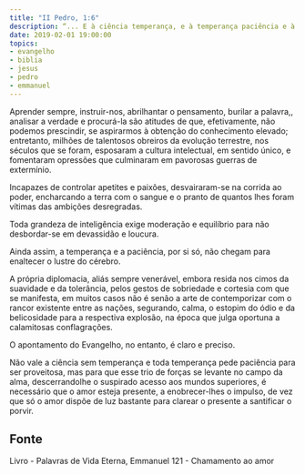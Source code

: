 ```yaml
---
title: "II Pedro, 1:6"
description: “... E à ciência temperança, e à temperança paciência e à paciência piedade.”
date: 2019-02-01 19:00:00
topics: 
- evangelho
- biblia
- jesus
- pedro
- emmanuel
---
```


Aprender sempre, instruir-nos, abrilhantar o pensamento, burilar a palavra,, analisar a
verdade e procurá-la são atitudes de que, efetivamente, não podemos prescindir, se
aspirarmos à obtenção do conhecimento elevado; entretanto, milhões de talentosos
obreiros da evolução terrestre, nos séculos que se foram, esposaram a cultura intelectual,
em sentido único, e fomentaram opressões que culminaram em pavorosas guerras de
extermínio.

Incapazes de controlar apetites e paixões, desvairaram-se na corrida ao poder,
encharcando a terra com o sangue e o pranto de quantos lhes foram vítimas das
ambições desregradas.

Toda grandeza de inteligência exige moderação e equilíbrio para não desbordar-se em
devassidão e loucura.

Ainda assim, a temperança e a paciência, por si só, não chegam para enaltecer o lustre
do cérebro.

A própria diplomacia, aliás sempre venerável, embora resida nos cimos da suavidade e da
tolerância, pelos gestos de sobriedade e cortesia com que se manifesta, em muitos casos
não é senão a arte de contemporizar com o rancor existente entre as nações, segurando,
calma, o estopim do ódio e da belicosidade para a respectiva explosão, na época que
julga oportuna a calamitosas conflagrações.

O apontamento do Evangelho, no entanto, é claro e preciso.

Não vale a ciência sem temperança e toda temperança pede paciência para ser
proveitosa, mas para que esse trio de forças se levante no campo da alma,
descerrandolhe o suspirado acesso aos mundos superiores, é necessário que o amor
esteja presente, a enobrecer-lhes o impulso, de vez que só o amor dispõe de luz
bastante para clarear o presente a santificar o porvir.



## Fonte
Livro - Palavras de Vida Eterna, Emmanuel
121 - Chamamento ao amor
